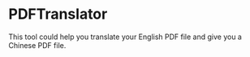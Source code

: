 # PDFTranslator
This tool could help you translate your English PDF file and give you a Chinese PDF file.

